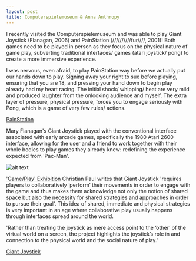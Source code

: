 ```yaml
---
layout: post
title: Computerspielemuseum & Anna Anthropy
---
```


I recently visited the Computerspielemuseum and was able to play Giant Joystick (Flanagan, 2006) and PainStation (//////////fur////, 2001)! Both games need to be played in person as they focus on the physical nature of game play, subverting traditional interfaces/ games (atari joystick/ pong) to create a more immersive experience. 

I was nervous, even afraid, to play PainStation way before we actually put our hands down to play. Signing away your right to sue before playing, ensuring that you are 18, and pressing your hand down to begin play already had my heart racing. The initial shock/ whipping/ heat are very mild and produced laughter from the onlooking audience and myself. The extra layer of pressure, physical pressure, forces you to engage seriously with Pong, which is a game of very few rules/ actions. 

[PainStation](http://www.fursr.com/projects/painstation-2-5)

Mary Flanagan's Giant Joystick played with the conventional interface associated with early arcade games, specifically the 1980 Atari
2600 interface, allowing for the user and a friend to work together with their whole bodies to play games they already knew: redefining the experience expected from 'Pac-Man'.

![alt text](https://annaclow.github.io/blogImages/joystick.png)

['Game/Play' Exhibition](http://blog.game-play.org.uk/files/GamePlay_Final.pdf) Christian Paul writes that Giant Joystick 'requires players to collaboratively ‘perform’ their movements in order to engage with the game and thus makes them acknowledge not only the notion of shared space but also the necessity for shared strategies and approaches in order to pursue their goal'. This idea of shared, immediate and physical strategies is very important in an age where collaborative play usually happens through interfaces spread around the world. 

'Rather than treating the joystick as mere access point to the ‘other’ of the virtual world on a screen, the project highlights the joystick’s role in and connection to the physical world and the social nature of play.'

[Giant Joystick](http://maryflanagan.com/work/giant-joystick/)

